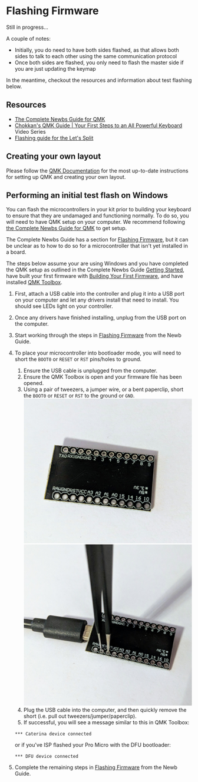 # Flashing Firmware

Still in progress...

A couple of notes:

* Initially, you do need to have both sides flashed, as that allows both sides to talk to each other using the same communication protocol
* Once both sides are flashed, you only need to flash the master side if you are just updating the keymap

In the meantime, checkout the resources and information about test flashing below.

## Resources

* [The Complete Newbs Guide for QMK](https://docs.qmk.fm/#/newbs)
* [Chokkan's QMK Guide | Your First Steps to an All Powerful Keyboard](https://www.youtube.com/watch?v=-HLV6mUxNnU&list=PLYEUsdlqPD2a3kzQgnF98Prj-4IzZJGYG) Video Series
* [Flashing guide for the Let's Split](https://github.com/nicinabox/lets-split-guide/blob/master/flashing.md)


## Creating your own layout

Please follow the [QMK Documentation](https://docs.qmk.fm/) for the most up-to-date instructions for setting up QMK and creating your own layout.

## Performing an initial test flash on Windows

You can flash the microcontrollers in your kit prior to building your keyboard to ensure that they are undamaged and functioning normally. To do so, you will need to have QMK setup on your computer. We recommend following [the Complete Newbs Guide for QMK](https://docs.qmk.fm/#/newbs) to get setup.

The Complete Newbs Guide has a section for [Flashing Firmware](https://docs.qmk.fm/#/newbs), but it can be unclear as to how to do so for a microcontroller that isn't yet installed in a board.

The steps below assume your are using Windows and you have completed the QMK setup as outlined in the Complete Newbs Guide [Getting Started](https://docs.qmk.fm/#/newbs_getting_started), have built your first firmware with [Building Your First Firmware](https://docs.qmk.fm/#/newbs_building_firmware), and have installed [QMK Toolbox](https://github.com/qmk/qmk_toolbox/releases).

1. First, attach a USB cable into the controller and plug it into a USB port on your computer and let any drivers install that need to install. You should see LEDs light on your controller.
2. Once any drivers have finished installing, unplug from the USB port on the computer.
3. Start working through the steps in [Flashing Firmware](https://docs.qmk.fm/#/newbs) from the Newb Guide.
4. To place your microcontroller into bootloader mode, you will need to short the `BOOT0` or `RESET` or `RST` pins/holes to ground.
    1. Ensure the USB cable is unplugged from the computer.
    2. Ensure the QMK Toolbox is open and your firmware file has been opened.
    3. Using a pair of tweezers, a jumper wire, or a bent paperclip, short the `BOOT0` or `RESET` or `RST` to the ground or `GND`.
    ![](assets/images/misc/mXHY72M.jpg)
    ![](assets/images/misc/xctg5rQ.jpg)
    4. Plug the USB cable into the computer, and then quickly remove the short (i.e. pull out tweezers/jumper/paperclip).
    5. If successful, you will see a message similar to this in QMK Toolbox:
    ```
    *** Caterina device connected
    ```
    or if you've ISP flashed your Pro Micro with the DFU bootloader:
    ```  
    *** DFU device connected
    ```

5. Complete the remaining steps in [Flashing Firmware](https://docs.qmk.fm/#/newbs) from the Newb Guide.
